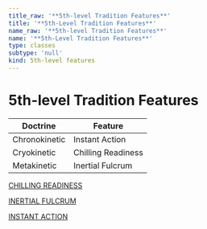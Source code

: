 ```yaml
---
title_raw: '**5th-level Tradition Features**'
title: '**5th-Level Tradition Features**'
name_raw: '**5th-level Tradition Features**'
name: '**5th-Level Tradition Features**'
type: classes
subtype: 'null'
kind: 5th-level features
---
```


# **5th-level Tradition Features**

| Doctrine      | Feature            |
| ------------- | ------------------ |
| Chronokinetic | Instant Action     |
| Cryokinetic   | Chilling Readiness |
| Metakinetic   | Inertial Fulcrum   |

[CHILLING READINESS](./Chilling%20Readiness.md)

[INERTIAL FULCRUM](./Inertial%20Fulcrum.md)

[INSTANT ACTION](./Instant%20Action.md)
